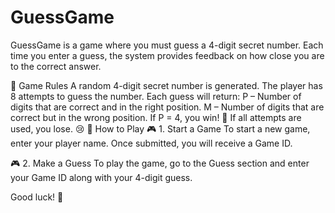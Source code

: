 # GuessGame
GuessGame is a game where you must guess a 4-digit secret number. Each time you enter a guess, the system provides feedback on how close you are to the correct answer.

📜 Game Rules
A random 4-digit secret number is generated.
The player has 8 attempts to guess the number.
Each guess will return:
P – Number of digits that are correct and in the right position.
M – Number of digits that are correct but in the wrong position.
If P = 4, you win! 🎉
If all attempts are used, you lose. 😢
🚀 How to Play
🎮 1. Start a Game
To start a new game, enter your player name. Once submitted, you will receive a Game ID.

🎮 2. Make a Guess
To play the game, go to the Guess section and enter your Game ID along with your 4-digit guess.

Good luck! 🎲
